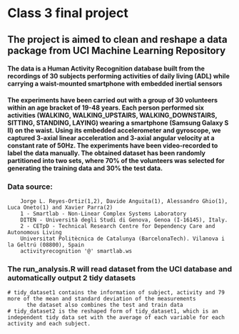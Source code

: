 # Class 3 final project

## The project is aimed to clean and reshape a data package from UCI Machine Learning Repository
#### The data is a Human Activity Recognition database built from the recordings of 30 subjects performing activities of daily living (ADL) while carrying a waist-mounted smartphone with embedded inertial sensors
#### The experiments have been carried out with a group of 30 volunteers within an age bracket of 19-48 years. Each person performed six activities (WALKING, WALKING_UPSTAIRS, WALKING_DOWNSTAIRS, SITTING, STANDING, LAYING) wearing a smartphone (Samsung Galaxy S II) on the waist. Using its embedded accelerometer and gyroscope, we captured 3-axial linear acceleration and 3-axial angular velocity at a constant rate of 50Hz. The experiments have been video-recorded to label the data manually. The obtained dataset has been randomly partitioned into two sets, where 70% of the volunteers was selected for generating the training data and 30% the test data. 
### Data source: 
        Jorge L. Reyes-Ortiz(1,2), Davide Anguita(1), Alessandro Ghio(1), Luca Oneto(1) and Xavier Parra(2)
        1 - Smartlab - Non-Linear Complex Systems Laboratory
        DITEN - Università degli Studi di Genova, Genoa (I-16145), Italy. 
        2 - CETpD - Technical Research Centre for Dependency Care and Autonomous Living
        Universitat Politècnica de Catalunya (BarcelonaTech). Vilanova i la Geltrú (08800), Spain
        activityrecognition '@' smartlab.ws
    
### The run_analysis.R will read dataset from the UCI database and automatically output 2 tidy datasets    
    # tidy_dataset1 contains the information of subject, activity and 79 more of the mean and standard deviation of the measurements
          the dataset also combines the test and train data 
    # tidy_dataset2 is the reshaped form of tidy_dataset1, which is an independent tidy data set with the average of each variable for each activity and each subject. 
